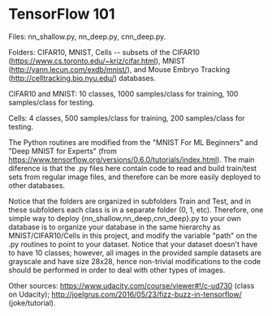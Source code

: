 # TensorFlow 101

Files: nn_shallow.py, nn_deep.py, cnn_deep.py.

Folders: CIFAR10, MNIST, Cells
-- subsets of the CIFAR10 (https://www.cs.toronto.edu/~kriz/cifar.html),
MNIST (http://yann.lecun.com/exdb/mnist/),
and Mouse Embryo Tracking (http://celltracking.bio.nyu.edu/) databases.

CIFAR10 and MNIST: 10 classes, 1000 samples/class for training, 100 samples/class for testing.

Cells: 4 classes, 500 samples/class for training, 200 samples/class for testing.

The Python routines are modified from the
"MNIST For ML Beginners" and "Deep MNIST for Experts" (from https://www.tensorflow.org/versions/0.6.0/tutorials/index.html).
The main diference is that the .py files here contain code to read and build
train/test sets from regular image files, and therefore can be more easily deployed to other databases. 

Notice that the folders are organized
in subfolders Train and Test, and in these subfolders each class is in a separate folder (0, 1, etc).
Therefore, one simple way to deploy {nn_shallow,nn_deep,cnn_deep}.py to your own database is to organize your database in the same hierarchy as MNIST/CIFAR10/Cells in this project, and modify the variable
"path" on the .py routines to point to your dataset. Notice that your dataset doesn't have to
have 10 classes; however, all images in the provided sample datasets are grayscale and have size 28x28,
hence non-trivial modifications to the code should be performed in order to deal with other types of images.

Other sources:
https://www.udacity.com/course/viewer#!/c-ud730 (class on Udacity);
http://joelgrus.com/2016/05/23/fizz-buzz-in-tensorflow/ (joke/tutorial).